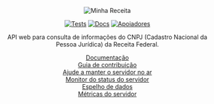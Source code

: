 <div align="center">

![Minha Receita](docs/minha-receita.svg)

[![Tests](https://img.shields.io/github/actions/workflow/status/cuducos/minha-receita/tests.yaml?branch=main&label=tests)](https://github.com/cuducos/minha-receita/actions/workflows/tests.yaml) [![Docs](https://img.shields.io/netlify/259319f9-af84-41a0-b481-f7226a7a823e?label=docs)](https://docs.minhareceita.org) [![Apoiadores](https://img.shields.io/github/sponsors/cuducos)](https://github.com/sponsors/cuducos)

API web para consulta de informações do CNPJ (Cadastro Nacional da Pessoa Jurídica) da Receita Federal.

[Documentação](https://docs.minhareceita.org)<br>
[Guia de contribuição](CONTRIBUTING.md)<br>
[Ajude a manter o servidor no ar](https://github.com/sponsors/cuducos)<br>
[Monitor do status do servidor](https://stats.uptimerobot.com/tqpD6AQZqI)<br>
[Espelho de dados](https://mirror.minhareceita.org)<br>
[Métricas do servidor](https://metrics.minhareceita.org)

</div>
